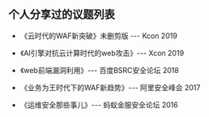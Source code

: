    ## 个人分享过的议题列表

* 《云时代的WAF新突破》未删剪版  --- Kcon 2019 

* 《AI引擎对抗云计算时代的web攻击》--- Xcon 2019

* 《web前端漏洞利用》--- 百度BSRC安全论坛 2018

* 《业务为王时代下的WAF新趋势》--- 阿里安全峰会 2017

* 《运维安全那些事儿》--- 蚂蚁金服安全论坛 2016

